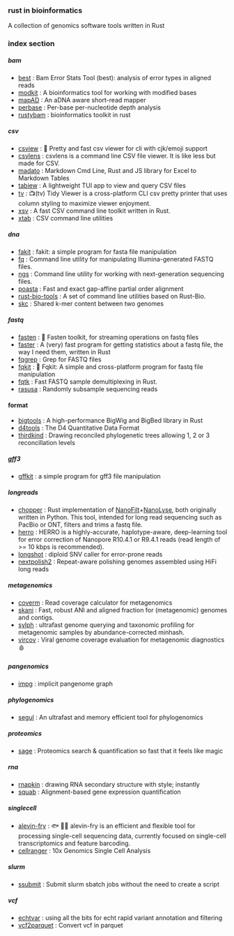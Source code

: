 ### rust in bioinformatics

A collection of genomics software tools written in Rust



### index section

##### bam

- [best](https://github.com/google/best) : Bam Error Stats Tool (best): analysis of error types in aligned reads
- [modkit](https://github.com/nanoporetech/modkit) : A bioinformatics tool for working with modified bases
- [mapAD](https://github.com/mpieva/mapAD) : An aDNA aware short-read mapper
- [perbase](https://github.com/sstadick/perbase) : Per-base per-nucleotide depth analysis
- [rustybam](https://github.com/mrvollger/rustybam) : bioinformatics toolkit in rust

##### csv

- [csview](https://github.com/wfxr/csview) : 📠 Pretty and fast csv viewer for cli with cjk/emoji support
- [csvlens](https://github.com/YS-L/csvlens) : csvlens is a command line CSV file viewer. It is like less but made for CSV.
- [madato](https://github.com/inosion/madato) : Markdown Cmd Line, Rust and JS library for Excel to Markdown Tables
- [tabiew](https://github.com/shshemi/tabiew) : A lightweight TUI app to view and query CSV files
- [tv](https://github.com/alexhallam/tv) : 📺(tv) Tidy Viewer is a cross-platform CLI csv pretty printer that uses column styling to maximize viewer enjoyment.
- [xsv](https://github.com/BurntSushi/xsv) : A fast CSV command line toolkit written in Rust.  
- [xtab](https://github.com/sharkLoc/xtab) : CSV command line utilities

##### dna

- [fakit](https://github.com/sharkLoc/fakit) : fakit: a simple program for fasta file manipulation
- [fq](https://github.com/stjude-rust-labs/fq) : Command line utility for manipulating Illumina-generated FASTQ files.
- [ngs](https://github.com/stjude-rust-labs/ngs) : Command line utility for working with next-generation sequencing files.
- [poasta](https://github.com/broadinstitute/poasta) : Fast and exact gap-affine partial order alignment
- [rust-bio-tools](https://github.com/rust-bio/rust-bio-tools) : A set of command line utilities based on Rust-Bio.
- [skc](https://github.com/mbhall88/skc) : Shared k-mer content between two genomes

##### fastq

- [fasten](https://github.com/lskatz/fasten) : 👷 Fasten toolkit, for streaming operations on fastq files
- [faster](https://github.com/angelovangel/faster) :  A (very) fast program for getting statistics about a fastq file, the way I need them, written in Rust
- [fqgrep](https://github.com/fulcrumgenomics/fqgrep) : Grep for FASTQ files
- [fqkit](https://github.com/sharkLoc/fqkit) : 🦀 Fqkit: A simple and cross-platform program for fastq file manipulation  
- [fqtk](https://github.com/fulcrumgenomics/fqtk) : Fast FASTQ sample demultiplexing in Rust.
- [rasusa](https://github.com/mbhall88/rasusa) : Randomly subsample sequencing reads

#### format
- [bigtools](https://github.com/jackh726/bigtools) : A high-performance BigWig and BigBed library in Rust
- [d4tools](https://github.com/38/d4-format) : The D4 Quantitative Data Format
- [thirdkind](https://github.com/simonpenel/thirdkind) : Drawing reconciled phylogenetic trees allowing 1, 2 or 3 reconcillation levels


##### gff3

- [gffkit](https://github.com/sharkloc/gffkit) : a simple program for gff3 file manipulation

##### longreads

- [chopper](https://github.com/wdecoster/chopper) : Rust implementation of [NanoFilt](https://github.com/wdecoster/nanofilt)+[NanoLyse](https://github.com/wdecoster/nanolyse), both originally written in Python. This tool, intended for long read sequencing such as PacBio or ONT, filters and trims a fastq file.
- [herro](https://github.com/lbcb-sci/herro) : HERRO is a highly-accurate, haplotype-aware, deep-learning tool for error correction of Nanopore R10.4.1 or R9.4.1 reads (read length of >= 10 kbps is recommended).
- [longshot](https://github.com/pjedge/longshot) : diploid SNV caller for error-prone reads
- [nextpolish2](https://github.com/Nextomics/NextPolish2) : Repeat-aware polishing genomes assembled using HiFi long reads

##### metagenomics

- [coverm](https://github.com/wwood/CoverM) : Read coverage calculator for metagenomics
- [skani](https://github.com/bluenote-1577/skani) : Fast, robust ANI and aligned fraction for (metagenomic) genomes and contigs.
- [sylph](https://github.com/bluenote-1577/sylph) : ultrafast genome querying and taxonomic profiling for metagenomic samples by abundance-corrected minhash.
- [vircov](https://github.com/esteinig/vircov) : Viral genome coverage evaluation for metagenomic diagnostics 🩸

##### pangenomics

- [impg](https://github.com/pangenome/impg) : implicit pangenome graph

##### phylogenomics

- [segul](https://github.com/hhandika/segul) : An ultrafast and memory efficient tool for phylogenomics

##### proteomics

- [sage](https://github.com/lazear/sage) : Proteomics search & quantification so fast that it feels like magic

##### rna

- [rnapkin](https://github.com/ukmrs/rnapkin) : drawing RNA secondary structure with style; instantly
- [squab](https://github.com/zaeleus/squab) : Alignment-based gene expression quantification

##### singlecell

- [alevin-fry](https://github.com/COMBINE-lab/alevin-fry) : 🐟 🔬🦀 alevin-fry is an efficient and flexible tool for processing single-cell sequencing data, currently focused on single-cell transcriptomics and feature barcoding.
- [cellranger](https://github.com/10XGenomics/cellranger) : 10x Genomics Single Cell Analysis

##### slurm

- [ssubmit](https://github.com/mbhall88/ssubmit) : Submit slurm sbatch jobs without the need to create a script

##### vcf

- [echtvar](https://github.com/brentp/echtvar) : using all the bits for echt rapid variant annotation and filtering
- [vcf2parquet](https://github.com/natir/vcf2parquet) : Convert vcf in parquet
